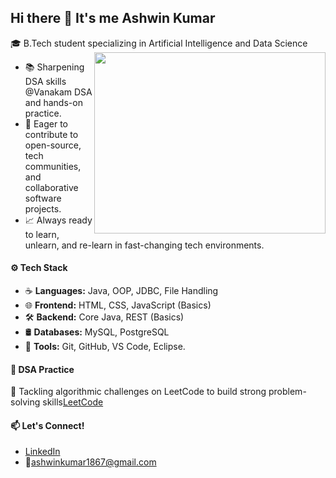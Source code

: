 ## Hi there 👋 It's me Ashwin Kumar

🎓 B.Tech student specializing in Artificial Intelligence and Data Science
<img align="right" width="370" height="290" src="https://i.pinimg.com/originals/47/f0/34/47f0342cec72b800463bf003eac1257e.gif">
  - 📚 Sharpening DSA skills @Vanakam DSA and hands-on practice.
  - 🚀 Eager to contribute to open-source, tech communities, and collaborative software projects.
  - 📈 Always ready to learn, unlearn, and re-learn in fast-changing tech environments.
#### ⚙️ Tech Stack
- ☕ **Languages:** Java, OOP, JDBC, File Handling  
- 🌐 **Frontend:** HTML, CSS, JavaScript (Basics)  
- 🛠️ **Backend:** Core Java, REST (Basics)  
- 🛢️ **Databases:** MySQL, PostgreSQL  
- 🧰 **Tools:** Git, GitHub, VS Code, Eclipse.
#### 🧩 DSA Practice
📝 Tackling algorithmic challenges on LeetCode to build strong problem-solving skills[LeetCode](https://leetcode.com/u/Ashwin_Kumar_J/)
#### 📫 Let's Connect!
- [LinkedIn](https://www.linkedin.com/in/ashwin-kumar-j2004)  
- 📧ashwinkumar1867@gmail.com



